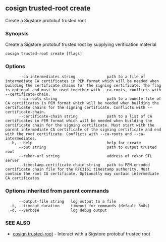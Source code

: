 ## cosign trusted-root create

Create a Sigstore protobuf trusted root

### Synopsis

Create a Sigstore protobuf trusted root by supplying verification material

```
cosign trusted-root create [flags]
```

### Options

```
      --ca-intermediates string              path to a file of intermediate CA certificates in PEM format which will be needed when building the certificate chains for the signing certificate. The flag is optional and must be used together with --ca-roots, conflicts with --certificate-chain.
      --ca-roots string                      path to a bundle file of CA certificates in PEM format which will be needed when building the certificate chains for the signing certificate. Conflicts with --certificate-chain.
      --certificate-chain string             path to a list of CA certificates in PEM format which will be needed when building the certificate chain for the signing certificate. Must start with the parent intermediate CA certificate of the signing certificate and end with the root certificate. Conflicts with --ca-roots and --ca-intermediates.
  -h, --help                                 help for create
      --out string                           path to output trusted root
      --rekor-url string                     address of rekor STL server
      --timestamp-certificate-chain string   path to PEM-encoded certificate chain file for the RFC3161 timestamp authority. Must contain the root CA certificate. Optionally may contain intermediate CA certificates
```

### Options inherited from parent commands

```
      --output-file string   log output to a file
  -t, --timeout duration     timeout for commands (default 3m0s)
  -d, --verbose              log debug output
```

### SEE ALSO

* [cosign trusted-root](cosign_trusted-root.md)	 - Interact with a Sigstore protobuf trusted root

